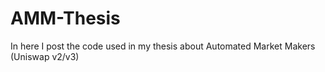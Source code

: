 # AMM-Thesis
In here I post the code used in my thesis about Automated Market Makers (Uniswap v2/v3)
